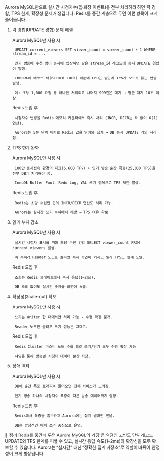 Aurora MySQL만으로 실시간 시청자수(입·퇴장 이벤트)를 전부 처리하려 하면 락 경합, TPS 한계, 확장성 문제가 생깁니다.
Redis를 중간 계층으로 두면 이런 병목이 크게 줄어듭니다.

1. 락 경합(UPDATE 경합) 문제 해결

    Aurora MySQL만 사용 시

        UPDATE current_viewers SET viewer_count = viewer_count + 1 WHERE stream_id = ...

        인기 방송에 수천 명이 동시에 입장하면 같은 stream_id 레코드에 동시 UPDATE 경합이 발생.

        InnoDB의 레코드 락(Record Lock) 때문에 CPU는 남는데 TPS가 오르지 않는 현상 발생.

        예: 초당 1,000 요청 중 하나만 처리되고 나머지 999건은 대기 → 평균 대기 10초 이상.

    Redis 도입 후

        시청자수 변경을 Redis 메모리 카운터에서 즉시 처리 (INCR, DECR는 락 없이 O(1) 연산).

        Aurora는 5분 단위 배치로 Redis 값을 읽어와 집계 → DB 동시 UPDATE 거의 사라짐.

2. TPS 한계 완화

    Aurora MySQL만 사용 시

        100만 동시접속 환경의 피크(6,600 TPS) + 인기 방송 순간 폭증(25,000 TPS)을 전부 DB가 처리해야 함.

        InnoDB Buffer Pool, Redo Log, WAL 쓰기 병목으로 TPS 제한 발생.

    Redis 도입 후

        Redis는 초당 수십만 건의 INCR/DECR 연산도 처리 가능.

        Aurora는 실시간 쓰기 부하에서 해방 → TPS 여유 확보.

3. 읽기 부하 감소

    Aurora MySQL만 사용 시

        실시간 시청자 표시를 위해 초당 수천 건의 SELECT viewer_count FROM current_viewers 발생.

        이 부하가 Reader 노드로 몰리면 복제 지연이 커지고 읽기 TPS도 한계 도달.

    Redis 도입 후

        조회는 Redis 슬레이브에서 즉시 응답(1~2ms).

        DB 조회 없이도 실시간 숫자를 화면에 노출.

4. 확장성(Scale-out) 확보

    Aurora MySQL만 사용 시

        쓰기는 Writer 한 대에서만 처리 가능 → 수평 확장 불가.

        Reader 노드만 늘려도 쓰기 성능은 그대로.

    Redis 도입 후

        Redis Cluster 마스터 노드 수를 늘려 쓰기/읽기 모두 수평 확장 가능.

        샤딩을 통해 방송별 시청자 데이터 분산 저장.

5. 장애 격리

    Aurora MySQL만 사용 시

        DB에 순간 폭증 트래픽이 들어오면 전체 서비스가 느려짐.

        인기 방송 하나의 시청자수 폭증이 다른 방송 데이터까지 영향.


    Redis 도입 후

        Redis에서 폭증을 흡수하고 Aurora에는 집계 결과만 전달.

        DB는 안정적인 배치 쓰기 중심으로 운영.

📌 정리
Redis를 중간에 두면 Aurora MySQL의 가장 큰 약점인 고빈도 단일 레코드 UPDATE와 TPS 한계를 피할 수 있고,
실시간 응답 속도(1~2ms)와 확장성을 모두 확보할 수 있습니다.
Aurora는 “실시간” 대신 “정확한 집계 저장소”로 역할이 바뀌어 안정성이 크게 향상됩니다.